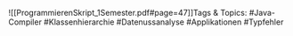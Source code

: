 
![[ProgrammierenSkript_1Semester.pdf#page=47]]Tags & Topics:
   #Java-Compiler
   #Klassenhierarchie
   #Daten ussanalyse
   #Applikationen
   #Typfehler
